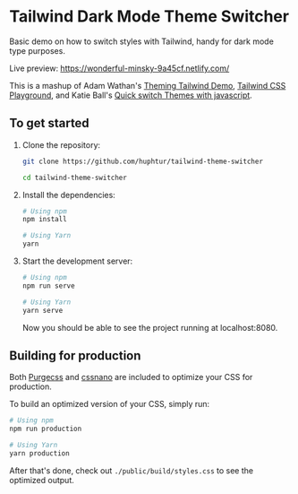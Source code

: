 # Tailwind Dark Mode Theme Switcher

Basic demo on how to switch styles with Tailwind, handy for dark mode type purposes. 

Live preview: https://wonderful-minsky-9a45cf.netlify.com/

This is a mashup of Adam Wathan's [Theming Tailwind Demo](https://github.com/adamwathan/theming-tailwind-demo), [Tailwind CSS Playground](https://github.com/tailwindcss/playground), and Katie Ball's [Quick switch Themes with javascript](https://gist.github.com/roachhd/698db516c17bb130c495/).

## To get started

1. Clone the repository:

    ```bash
    git clone https://github.com/huphtur/tailwind-theme-switcher

    cd tailwind-theme-switcher
    ```

2. Install the dependencies:

    ```bash
    # Using npm
    npm install

    # Using Yarn
    yarn
    ```

3. Start the development server:

    ```bash
    # Using npm
    npm run serve

    # Using Yarn
    yarn serve
    ```

    Now you should be able to see the project running at localhost:8080.

## Building for production

Both [Purgecss](https://www.purgecss.com/) and [cssnano](https://cssnano.co/) are included to optimize your CSS for production. 

To build an optimized version of your CSS, simply run:

```bash
# Using npm
npm run production

# Using Yarn
yarn production
```

After that's done, check out `./public/build/styles.css` to see the optimized output.
